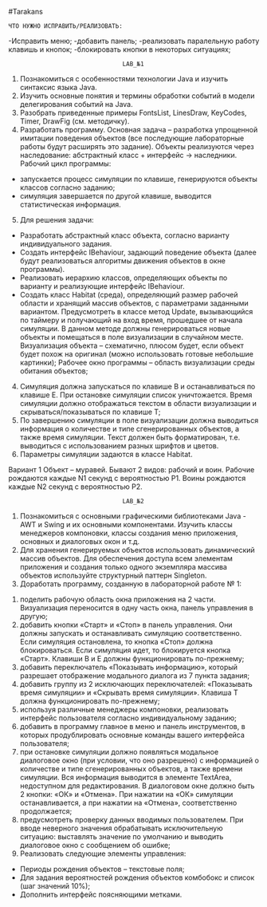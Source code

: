 #Tarakans 

    ЧТО НУЖНО ИСПРАВИТЬ/РЕАЛИЗОВАТЬ:
-Исправить меню;
-добавить панель;
-реализовать паралельную работу клавишь и кнопок;
-блокировать кнопки в некоторых ситуациях;

                                    LAB_№1
1.	Познакомиться с особенностями технологии Java и изучить синтаксис языка Java.
2.	Изучить основные понятия и термины обработки событий в модели делегирования событий на Java. 
3.	Разобрать приведенные примеры FontsList, LinesDraw, KeyCodes, Timer, DrawFig (см. методичку).
4.	Разработать программу. Основная задача – разработка упрощенной имитации поведения объектов (все последующие лабораторные работы будут расширять это задание). Объекты реализуются через наследование: абстрактный класс +  интерфейс → наследники.
Рабочий цикл программы: 
-	запускается процесс симуляции по клавише, генерируются объекты классов согласно заданию; 
-	симуляция завершается по другой клавише, выводится статистическая информация.
5.	Для решения задачи:
-	Разработать абстрактный класс объекта, согласно варианту индивидуального задания.
-	Создать интерфейс IBehaviour, задающий поведение объекта (далее будут реализоваться алгоритмы движения объектов в окне программы).
-	Реализовать иерархию классов, определяющих объекты по варианту и реализующие интерфейс IBehaviour.
-	Создать класс Habitat (среда), определяющий размер рабочей области и хранящий массив объектов, с параметрами заданными вариантом. Предусмотреть в классе метод Update, вызывающийся по таймеру и получающий на вход время, прошедшее от начала симуляции. В данном методе должны генерироваться новые объекты и помещаться в поле визуализации в случайном месте. Визуализация объекта – схематично, плюсом будет, если объект будет похож на оригинал (можно использовать готовые небольшие картинки); 
Рабочее окно программы – область визуализации среды обитания объектов; 
4.	Симуляция должна запускаться по клавише B и останавливаться по клавише E. При остановке симуляции список уничтожается. Время симуляции должно отображаться текстом в области визуализации и скрываться/показываться по клавише T;
5.	По завершению симуляции в поле визуализации должна выводиться информация о количестве и типе сгенерированных объектов, а также время симуляции. Текст должен быть форматирован, т.е. выводиться с использованием разных шрифтов и цветов.
6.	Параметры симуляции задаются в классе Habitat.

Вариант 1
Объект – муравей. Бывают 2 видов: рабочий и воин. Рабочие рождаются каждые N1 секунд с вероятностью P1. Воины рождаются каждые N2 секунд с вероятностью P2.

                                    LAB_№2
1.	Познакомиться с основными графическими библиотеками Java - AWT и Swing и их основными компонентами. Изучить классы менеджеров компоновки, классы создания меню приложения, основных и диалоговых окон и т.д.
2.	Для хранения генерируемых объектов использовать динамический массив объектов. Для обеспечения доступа всем элементам приложения и создания только одного экземпляра массива объектов используйте структурный паттерн Singleton.
3.	Доработать программу, созданную в лабораторной работе № 1:
1)	поделить рабочую область окна приложения на 2 части. Визуализация переносится в одну часть окна, панель управления в другую;
2)	добавить кнопки «Старт» и «Стоп» в панель управления. Они должны запускать и останавливать симуляцию соответственно. Если симуляция остановлена, то кнопка «Стоп» должна блокироваться. Если симуляция идет, то блокируется кнопка «Старт». Клавиши B и E должны функционировать по-прежнему;
3)	добавить переключатель «Показывать информацию», который разрешает отображение модального диалога из 7 пункта задания;
4)	добавить группу из 2 исключающих переключателей: «Показывать время симуляции» и «Скрывать время симуляции». Клавиша T должна функционировать по-прежнему;
5)	используя различные менеджеры компоновки,  реализовать интерфейс пользователя согласно индивидуальному заданию;
6)	добавить в программу главное в меню и панель инструментов, в которых продублировать основные команды вашего интерфейса пользователя;
7)	при остановке симуляции должно появляться модальное диалоговое окно (при условии, что оно разрешено) с информацией о количестве и типе сгенерированных объектов, а также времени симуляции. Вся информация выводится в элементе TextArea, недоступном для редактирования. В диалоговом окне должно быть 2 кнопки: «ОК» и «Отмена». При нажатии на «ОК» симуляции останавливается, а при нажатии на «Отмена», соответственно продолжается;
8)	предусмотреть проверку данных вводимых пользователем. При вводе неверного значения обрабатывать исключительную ситуацию: выставлять значение по умолчанию и выводить диалоговое окно с сообщением об ошибке;
9)	Реализовать следующие элементы управления:
-	Периоды рождения объектов – текстовые поля;
-	Для задания вероятностей рождения  объектов комбобокс и  список (шаг значений 10%);
-	Дополнить интерфейс поясняющими метками.
